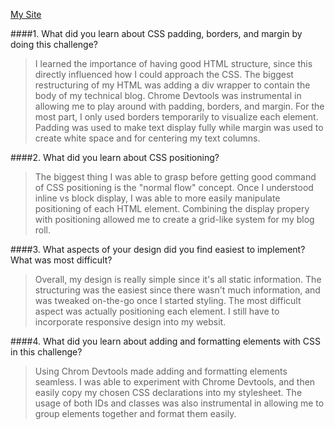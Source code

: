 [My Site](http://ftlam11.github.io/blog/git.html)

####1. What did you learn about CSS padding, borders, and margin by doing this challenge?

> I learned the importance of having good HTML structure, since this directly influenced how I could approach the CSS. The biggest restructuring of my HTML was adding a div wrapper to contain the body of my technical blog. Chrome Devtools was instrumental in allowing me to play around with padding, borders, and margin. For the most part, I only used borders temporarily to visualize each element. Padding was used to make text display fully while margin was used to create white space and for centering my text columns.

####2. What did you learn about CSS positioning?

> The biggest thing I was able to grasp before getting good command of CSS positioning is the "normal flow" concept. Once I understood inline vs block display, I was able to more easily manipulate positioning of each HTML element. Combining the display propery with positioning allowed me to create a grid-like system for my blog roll.

####3. What aspects of your design did you find easiest to implement? What was most difficult?

> Overall, my design is really simple since it's all static information. The structuring was the easiest since there wasn't much information, and was tweaked on-the-go once I started styling. The most difficult aspect was actually positioning each element. I still have to incorporate responsive design into my websit.

####4. What did you learn about adding and formatting elements with CSS in this challenge?

> Using Chrom Devtools made adding and formatting elements seamless. I was able to experiment with Chrome Devtools, and then easily copy my chosen CSS declarations into my stylesheet. The usage of both IDs and classes was also instrumental in allowing me to group elements together and format them easily.
